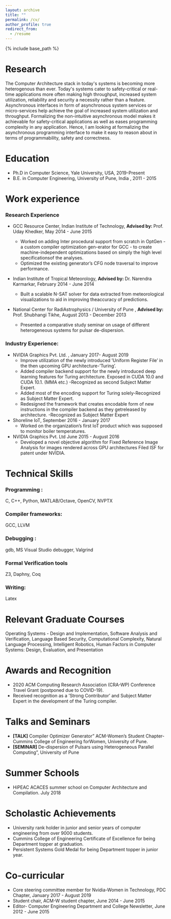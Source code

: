 ```yaml
---
layout: archive
title: ""
permalink: /cv/
author_profile: true
redirect_from:
  - /resume
---
```


{% include base_path %}

Research
======
The Computer Architecture stack in today's systems is becoming more heterogenous than ever. Today's systems cater to safety-critical or real-time applications more often making high throughput, increased system utilization, reliability and security a necessity rather than a feature. Asynchronous interfaces in form of asynchronous system services or micro-services help achieve the goal of increased system utilization and throughput. Formalizing the non-intuitive asynchronous model makes it achievable for safety-critical applications as well as eases programming complexity in any application. Hence, I am looking at formalizing the asynchronous programming interface to make it easy to reason about in terms of programmability, safety and correctness.


Education
======
* Ph.D in Computer Science, Yale University, USA,           <emphasize> 2019-Present </emphasize>
* B.E. in Computer Engineering, University of Pune, India ,  <emphasize> 2011 - 2015  </emphasize>


Work experience
======
### Research Experience
* GCC Resource Center, Indian Institute of Technology, <strong> Advised by: </strong> Prof. Uday Khedker, <emphasize> May 2014 - June 2015 </emphasize>
  * Worked on adding Inter procedural support from scratch in OptGen - a custom compiler optimization gen-erator for GCC - to create machine-independent optimizations based on simply the high level specificationsof the analyses.
  * Optimized the existing generator’s CFG node traversal to improve performance.

* Indian Institute of Tropical Meteorology, <strong> Advised by: </strong> Dr. Narendra Karmarkar, <emphasize> February 2014 - June 2014 </emphasize>
  * Built  a  scalable  N-SAT  solver  for  data  extracted  from  meteorological  visualizations  to  aid  in  improving  theaccuracy of predictions.
  
* National Center for RadiAstrophysics / University of Pune ,  <strong> Advised by: </strong> Prof. Shubhangi Tikhe, <emphasize> August 2013 - December 2013 </emphasize>
  * Presented a comparative study seminar on usage of different heterogeneous systems for pulsar de-dispersion.
  
### Industry Experience:
  * NVIDIA Graphics Pvt. Ltd. ,  <emphasize> January 2017- August 2019  </emphasize>
    * Improve utilization of the newly introduced ’Uniform Register File’ in the then upcoming GPU architecture-’Turing’.
    * Added compiler backend support for the newly introduced deep learning features for Turing architecture.  Exposed in CUDA 10.0 and CUDA 10.1.  (MMA etc.)  -Recognized as second Subject Matter Expert.
    * Added most of the encoding support for Turing solely-Recognized as Subject Matter Expert.
    * Redesigned the framework that creates encodable form of new instructions in the compiler backend as they getreleased by architecture.  -Recognized as Subject Matter Expert
  * Shoreline IoT,  <emphasize> September 2016 - January 2017  </emphasize>
    * Worked on the organization’s first IoT product which was supposed to monitor boiler temperatures.
  * NVIDIA Graphics Pvt. Ltd <emphasize> June 2015 - August 2016 </emphasize>
    * Developed  a  novel  objective  algorithm  for  Fixed  Reference  Image  Analysis  for  images  rendered  across  GPU architectures Filed ISF for patent under NVIDIA.
    
  
Technical Skills
======
### Programming :
 C, C++, Python, MATLAB/Octave, OpenCV, NVPTX
### Compiler frameworks:
GCC, LLVM
### Debugging : 
 gdb, MS Visual Studio debugger, Valgrind
### Formal Verification tools
 Z3, Daphny, Coq
### Writing:
  Latex


Relevant Graduate Courses
================
Operating Systems - Design and Implementation, Software Analysis and Verification, Language Based Security, Computational Complexity, Natural Language Processing, Intelligent Robotics, Human Factors in Computer Systems: Design, Evaluation, and Presentation

Awards and Recognition
======
 * 2020 ACM Computing Research Association (CRA-WP) Conference Travel Grant (postponed due to COVID-19).
 * Received recognition as a ’Strong Contributor’ and Subject Matter Expert in the development of the Turing compiler.
 
Talks and Seminars
======
 * <strong>[TALK]</strong> Compiler Optimizer Generator” ACM-Women’s Student Chapter-Cummins College of Engineering forWomen, University of Pune.
 * <strong>[SEMINAR]</strong> De-dispersion of Pulsars using Heterogeneous Parallel Computing”, University of Pune
  
Summer Schools
======
* HiPEAC ACACES summer school on Computer Architecture and Compilation. <emphasize> July 2018 </emphasize>

Scholastic Achievements
=======================
* University rank holder in junior and senior years of computer engineering from over 9000 students.
* Cummins College of Engineering Certificate of Excellence for being Department topper at graduation.
* Persistent Systems Gold Medal for being Department topper in junior year.

Co-curricular
=============
* Core steering committee member for Nvidia-Women in Technology, PDC Chapter, <emphasize> January 2017 - August 2019 </emphasize>
* Student chair, ACM-W student chapter, <emphasize> June 2014 - June 2015 </emphasize>
* Editor- Computer Engineering Department and College Newsletter, <emphasize> June 2012 - June 2015 </emphasize>

